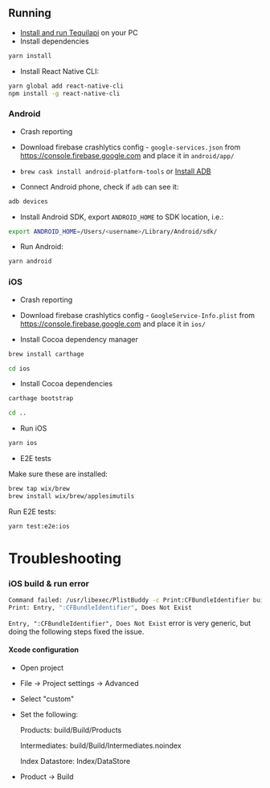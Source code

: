 ## Running

* [Install and run Tequilapi](https://github.com/MysteriumNetwork/node) on your PC
* Install dependencies

```bash
yarn install
```

* Install React Native CLI:

```bash
yarn global add react-native-cli
npm install -g react-native-cli
```

### Android

* Crash reporting
* Download firebase crashlytics config - `google-services.json` from https://console.firebase.google.com and place it in `android/app/`

* `brew cask install android-platform-tools` or [Install ADB](https://www.xda-developers.com/install-adb-windows-macos-linux)
* Connect Android phone, check if `adb` can see it:
```bash
adb devices
```

* Install Android SDK, export `ANDROID_HOME` to SDK location, i.e.:

```bash
export ANDROID_HOME=/Users/<username>/Library/Android/sdk/
```

* Run Android:

```bash
yarn android
```

### iOS

* Crash reporting
* Download firebase crashlytics config - `GoogleService-Info.plist` from https://console.firebase.google.com and place it in `ios/`

* Install Cocoa dependency manager
 
```bash
brew install carthage
```

```bash
cd ios
```

* Install Cocoa dependencies

```bash
carthage bootstrap
```

```bash
cd ..
```

* Run iOS

```bash
yarn ios
```

* E2E tests

Make sure these are installed:
```bash
brew tap wix/brew
brew install wix/brew/applesimutils
```

Run E2E tests:

```bash
yarn test:e2e:ios
```

# Troubleshooting

### iOS build & run error

```bash
Command failed: /usr/libexec/PlistBuddy -c Print:CFBundleIdentifier build/Build/Products/Debug-iphonesimulator/MysteriumVPN.app/Info.plist
Print: Entry, ":CFBundleIdentifier", Does Not Exist
```

`Entry, ":CFBundleIdentifier", Does Not Exist` error is very generic, but doing the following steps fixed the issue.
 
#### Xcode configuration
* Open project
* File -> Project settings -> Advanced
* Select "custom"
* Set the following:
   
    Products: build/Build/Products
    
    Intermediates: build/Build/Intermediates.noindex
    
    Index Datastore: Index/DataStore 
* Product -> Build

